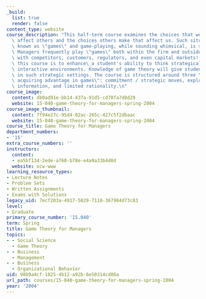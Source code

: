 ```yaml
---
_build:
  list: true
  render: false
content_type: website
course_description: "This half-term course examines the choices that we make which\
  \ affect others and the choices others make that affect us. Such situations are\
  \ known as \"games\" and game-playing, while sounding whimsical, is serious business.\
  \ Managers frequently play \"games\" both within the firm and outside it\_\u2013\
  \ with competitors, customers, regulators, and even capital markets! The goal of\
  \ this course is to enhance\_a student's ability to think strategically in complex,\
  \ interactive environments. Knowledge of game theory will give students an advantage\
  \ in such strategic settings. The course is structured around three \"themes for\
  \ acquiring advantage in games\": commitment / strategic moves, exploiting hidden\
  \ information, and limited rationality.\n"
course_image:
  content: db0ad91e-bb14-437a-91d5-cd78fa7d8d29
  website: 15-040-game-theory-for-managers-spring-2004
course_image_thumbnail:
  content: 7f94e27c-95d4-02ac-265c-427c5f2dbaac
  website: 15-040-game-theory-for-managers-spring-2004
course_title: Game Theory for Managers
department_numbers:
- '15'
extra_course_numbers: ''
instructors:
  content:
  - ea5bf134-2ede-a760-b78e-e4a9a33b4d0d
  website: ocw-www
learning_resource_types:
- Lecture Notes
- Problem Sets
- Written Assignments
- Exams with Solutions
legacy_uid: 7ecf203a-4917-5029-7118-367984d73c83
level:
- Graduate
primary_course_number: '15.040'
term: Spring
title: Game Theory for Managers
topics:
- - Social Science
  - Game Theory
- - Business
  - Management
- - Business
  - Organizational Behavior
uid: 98b9a4cf-1825-4b12-a92b-6e50314cd86a
url_path: courses/15-040-game-theory-for-managers-spring-2004
year: '2004'
---
```

